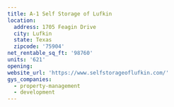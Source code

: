 ```yaml
---
title: A-1 Self Storage of Lufkin
location:
  address: 1705 Feagin Drive
  city: Lufkin
  state: Texas
  zipcode: '75904'
net_rentable_sq_ft: '98760'
units: '621'
opening:
website_url: 'https://www.selfstorageoflufkin.com/'
gys_companies:
  - property-management
  - development
---
```



